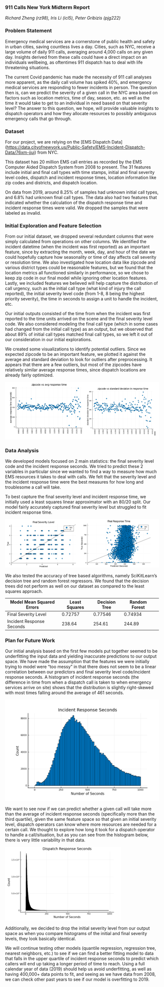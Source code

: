 
### 911 Calls New York Midterm Report

_Richard Zheng (rz98), Iris Li (icl5), Peter Gribizis (pjg222)_

### Problem Statement

Emergency medical services are a cornerstone of public health and safety in urban cities, saving countless lives a day. Cities, such as NYC, receive a large volume of daily 911 calls, averaging around 4,000 calls on any given day. Insights derived from these calls could have a direct impact on an individuals wellbeing, as oftentimes 911 dispatch has to deal with life threatening situations. 


The current Covid pandemic has made the necessity of 911 call analyses more apparent, as the daily call volume has spiked 40%, and emergency medical services are responding to fewer incidents in person. The question then is, can we predict the severity of a given call in the NYC area based on factors such as location metrics, time of day, season, etc. as well as the time it would take to get to an individual in need based on that severity level? The answer to this question, we hope, will provide valuable insights to dispatch operators and how they allocate resources to possibly ambiguous emergency calls that go through. 


### Dataset

For our project, we are relying on the [EMS Dispatch Data] (https://data.cityofnewyork.us/Public-Safety/EMS-Incident-Dispatch-Data/76xm-jjuj) from NYC.  


This dataset has 20 million EMS call entries as recorded by the EMS Computer Aided Dispatch System from 2008 to present. The 31 features include initial and final call types with time stamps, initial and final severity level codes, dispatch and incident response times, location information like zip codes and districts, and dispatch location.


On data from 2019, around 8.25% of samples had unknown initial call types, and 6.8% had unknown final call types. The data also had two features that indicated whether the calculation of the dispatch response time and incident response times were valid. We dropped the samples that were labeled as invalid. 


### Initial Exploration and Feature Selection


From our initial dataset, we dropped several redundant columns that were simply calculated from operations on other columns. We identified the incident datetime (when the incident was first reported) as an important feature, since by extracting the month, week, day, and hour of the date we could hopefully capture how seasonality or time of day affects call severity or resolution time.  We also investigated how location data like zipcode and various district types could be reasonable features, but we found that the location metrics all functioned similarly in performance, so we chose to keep zip code in our final model while ignoring other location features. Lastly, we included features we believed will help capture the distribution of call urgency, such as the initial call type (what kind of injury the call reported), the initial severity level code (from 1-8, 8 being the highest priority severity), the time in seconds to assign a unit to handle the incident, etc. 


Our initial outputs consisted of the time from when the incident was first reported to the time units arrived on the scene and the final severity level code. We also considered modeling the final call type (which in some cases had changed from the initial call type) as an output, but we observed that about 89% of initial call types matched final call types, so we left it out of our consideration in our initial explorations. 


We created some visualizations to identify potential outliers. Since we expected zipcode to be an important feature, we plotted it against the average and standard deviation to look for outliers after preprocessing. It appears that there are a few outliers, but most of the zipcodes have relatively similar average response times, since dispatch locations are already fairly optimized.


![Image Last](last.png)

### Data Analysis

We developed models focused on 2 main statistics: the final severity level code and the incident response seconds.  We tried to predict these 2 variables in particular since we wanted to find a way to measure how much EMS resources it takes to deal with calls.  We felt that the severity level and the incident response time were the best measures for how long and troublesome a call will take. 

To best capture the final severity level and incident response time, we initially used a least squares linear approximator with an 80/20 split.  Our model fairly accurately captured final severity level but struggled to fit incident response time.


![Image Test](test.png)

We also tested the accuracy of tree based algorithms, namely SciKitLearn’s decision tree and random forest regressors.  We found that the decision trees did not perform as well on our dataset as compared to the least squares approach. 


|   	   Model Mean Squared Errors                     |  Least Squares 	| Decision Tree  	|   Random Forest	|   	|
|---	                        |---	|---	|---	|---	|
|Final Severity Level   	    |   0.72757	| 0.77546 	|   0.74934	|
|   Incident Response Seconds	|  238.64   |   254.61	|   244.89	|   	|

### Plan for Future Work

Our initial analysis based on the first few models put together seemed to be underfitting the input data and yielding inaccurate predictions to our output space. We have made the assumption that the features we were initially trying to model were “too messy” in that there does not seem to be a linear correlation between our predictors and final severity level code/incident response seconds. A histogram of incident response seconds (the difference in time from when a dispatch call is taken to when emergency services arrive on site) shows that the distribution is slightly right-skewed with most times falling around the average of 461 seconds.

![Image First](first.png)

We want to see now if we can predict whether a given call will take more than the average of incident response seconds (specifically more than the third quartile), given the same feature space so that given an initial severity level, dispatch operators can know where more resources are needed for a certain call. We thought to explore how long it took for a dispatch operator to handle a call/situation, but as you can see from the histogram below, there is very little variability in that data. 


![Image Second](second.png)

Additionally, we decided to drop the initial severity level from our output space as when you compare histograms of the initial and final severity levels, they look basically identical. 

We will continue testing other models (quantile regression, regression tree, nearest neighbors, etc.) to see if we can find a better fitting model to data that falls in the upper quartile of incident response seconds to predict which callers will end up taking a longer period of time to reach. Using a full calendar year of data (2019) should help us avoid underfitting, as well as having 400,000+ data points to fit, and seeing as we have data from 2008, we can check other past years to see if our model is overfitting to 2019. 


